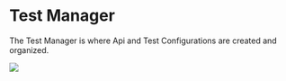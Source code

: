 # Test Manager

The Test Manager is where Api and Test Configurations are created and organized. 

![](test-manager.png)



